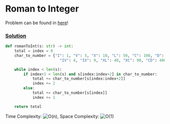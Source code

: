 # Roman to Integer

Problem can be found in [here](https://leetcode.com/problems/roman-to-integer/)!

### [Solution](/String/13-RomantoInteger/solution.py)

```python
def romanToInt(s: str) -> int:
    total = index = 0
    char_to_number = {"I": 1, "V": 5, "X": 10, "L": 50, "C": 100, "D": 500, "M": 1000,
                        "IV": 4, "IX": 9, "XL": 40, "XC": 90, "CD": 400, "CM": 900}

    while index < len(s):
        if index+1 < len(s) and s[index:index+2] in char_to_number:
            total += char_to_number[s[index:index+2]]
            index += 2
        else:
            total += char_to_number[s[index]]
            index += 1

    return total
```

Time Complexity: ![O(n)](<https://latex.codecogs.com/svg.image?\inline&space;O(n)>), Space Complexity: ![O(1)](<https://latex.codecogs.com/svg.image?\inline&space;O(1)>)
